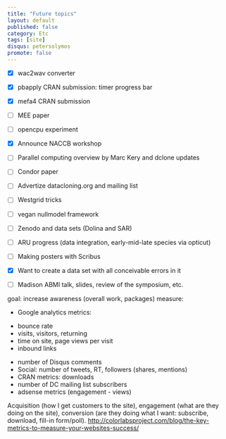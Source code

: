 ```yaml
---
title: "Future topics"
layout: default
published: false
category: Etc
tags: [site]
disqus: petersolymos
promote: false
---
```


- [x] wac2wav converter
- [x] pbapply CRAN submission: timer progress bar
- [x] mefa4 CRAN submission
- [ ] MEE paper
- [ ] opencpu experiment
- [x] Announce NACCB workshop
- [ ] Parallel computing overview by Marc Kery and dclone updates
- [ ] Condor paper
- [ ] Advertize datacloning.org and mailing list
- [ ] Westgrid tricks
- [ ] vegan nullmodel framework
- [ ] Zenodo and data sets (Dolina and SAR)
- [ ] ARU progress (data integration, early-mid-late species via opticut)
- [ ] Making posters with Scribus
- [x] Want to create a data set with all conceivable errors in it
- [ ] Madison ABMI talk, slides, review of the symposium, etc.



 goal: increase awareness (overall work, packages)
 measure:
 * Google analytics metrics:
  - bounce rate
  - visits, visitors, returning
  - time on site, page views per visit
  - inbound links
 * number of Disqus comments
 * Social: number of tweets, RT, followers (shares, mentions)
 * CRAN metrics: downloads
 * number of DC mailing list subscribers
 * adsense metrics (engagement - views)

Acquisition (how I get customers to the site),
engagement (what are they doing on the site),
conversion (are they doing what I want: subscribe, download, fill-in form/poll).
http://colorlabsproject.com/blog/the-key-metrics-to-measure-your-websites-success/
